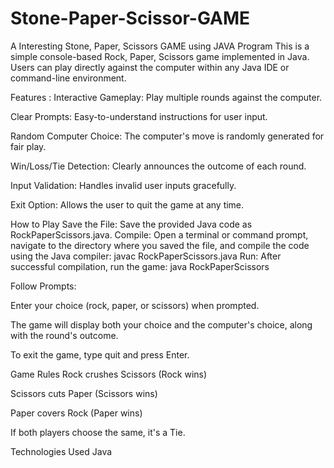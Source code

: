 # Stone-Paper-Scissor-GAME


A Interesting Stone, Paper, Scissors GAME using JAVA Program
This is a simple console-based Rock, Paper, Scissors game implemented in Java. Users can play directly against the computer within any Java IDE or command-line environment.

Features : Interactive Gameplay: Play multiple rounds against the computer.

Clear Prompts: Easy-to-understand instructions for user input.

Random Computer Choice: The computer's move is randomly generated for fair play.

Win/Loss/Tie Detection: Clearly announces the outcome of each round.

Input Validation: Handles invalid user inputs gracefully.

Exit Option: Allows the user to quit the game at any time.

How to Play
Save the File: Save the provided Java code as RockPaperScissors.java.
Compile: Open a terminal or command prompt, navigate to the directory where you saved the file, and compile the code using the Java compiler:
javac RockPaperScissors.java
Run: After successful compilation, run the game:
java RockPaperScissors

Follow Prompts:

Enter your choice (rock, paper, or scissors) when prompted.

The game will display both your choice and the computer's choice, along with the round's outcome.

To exit the game, type quit and press Enter.

Game Rules
Rock crushes Scissors (Rock wins)

Scissors cuts Paper (Scissors wins)

Paper covers Rock (Paper wins)

If both players choose the same, it's a Tie.

Technologies Used
Java
